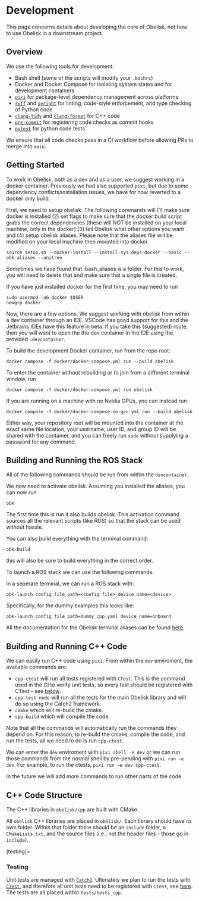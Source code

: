 # Development

This page concerns details about developing the core of Obelisk, not how to use Obelisk in a downstream project.

## Overview
We use the following tools for development:
* Bash shell (some of the scripts will modify your `.bashrc`)
* Docker and Docker Compose for isolating system states and for development containers
* [`pixi`](https://pixi.sh/latest/) for package-level dependency management across platforms
* [`ruff`](https://docs.astral.sh/ruff/) and [`pyright`](https://github.com/microsoft/pyright) for linting, code-style enforcement, and type checking of Python code
* [`clang-tidy`](https://clang.llvm.org/extra/clang-tidy/) and [`clang-format`](https://clang.llvm.org/docs/ClangFormat.html) for C++ code
* [`pre-commit`](https://pre-commit.com/) for registering code checks as commit hooks
* [`pytest`](https://docs.pytest.org/en/8.2.x/) for python code tests

We ensure that all code checks pass in a CI workflow before allowing PRs to merge into `main`.

## Getting Started
To work in Obelisk, both as a dev and as a user, we suggest working in a docker container. Previously we had also supported `pixi`, but due to some dependency conflicts/installation issues, we have for now reverted to a docker only build.

First, we need to setup obelisk. The following commands will (1) make sure docker is installed (2) set flags to make sure that the docker build script grabs the correct dependencies (these will NOT be installed on your local machine, only in the docker) (3) tell Obelisk what other options you want and (4) setup obelisk aliases. Please note that the aliases file will be modified on your local machine then mounted into docker.

```
source setup.sh --docker-install --install-sys-deps-docker --basic --obk-aliases --unitree
```

Sometimes we have found that .bash_aliases is a folder. For this to work, you will need to delete that and make sure that a single file is created.

If you have just installed docker for the first time, you may need to run
```
sudo usermod -aG docker $USER
newgrp docker
```

Now, there are a few options. We suggest working with obelisk from within a dev container through an IDE. VSCode has good support for this and the Jetbrains IDEs have this feature in beta. If you take this (suggested) route, then you will want to open the the dev container in the IDE using the provided `.devcontainer`.

To build the development Docker container, run from the repo root:
```
docker compose -f docker/docker-compose.yml run --build obelisk
```
To enter the container without rebuilding or to join from a different terminal window, run
```
docker compose -f docker/docker-compose.yml run obelisk
```
If you are running on a machine with no Nvidia GPUs, you can instead run
```
docker compose -f docker/docker-compose-no-gpu.yml run --build obelisk
```

Either way, your repository root will be mounted into the container at the exact same file location, your username, user ID, and group ID will be shared with the container, and you can freely run `sudo` without supplying a password for any command.

<!-- 
Once ready for development, you should start the `pixi` shell, which is like activating a `conda` environment (but `pixi` environments are project/directory-specific, not shell-wide). To do this, run in the repo root:
```
# if your machine has a gpu
pixi shell -e dev

# if your machine has no gpu
pixi shell -e dev-no-gpu
```
The environment `dev` contains the most critical development dependencies. However, you can view the available environment sets in the `pixi.toml` to start a different environment if you would like. For example, if you are only updating the docs, you can do this by setting the environment flag to `docs`.

While in the `pixi` shell and/or Docker container, all changes made in the repository or to the `~/.bashrc` file persist in your local file system. You can also use `git` with no issue to push changes. -->

## Building and Running the ROS Stack
All of the following commands should be run from within the `devcontainer`.
<!-- and within the `dev` pixi virtual environment (which can be entered by running `pixi shell -e dev`). -->

We now need to activate obelisk. Assuming you installed the aliases, you can now run
```
obk
```
The first time this is run it also builds obelisk. This activation command sources all the relevant scripts (like ROS) so that the stack can be used without hassle.

You can also build everything with the terminal command:
```
obk-build
```
this will also be sure to build everything in the correct order.

To launch a ROS stack we can use the following commands.

In a seperate terminal, we can run a ROS stack with:
```
obk-launch config_file_path=<config file> device_name=<device>
```

Specifically, for the dummy examples this looks like:
```
obk-launch config_file_path=dummy_cpp.yaml device_name=onboard
```

All the documentation for the Obelisk terminal aliases can be found [here](obelisk_terminal_aliases.md).

## Building and Running C++ Code
We can easily run C++ code using `pixi`. From within the `dev` enviroment, the available commands are:
- `cpp-ctest` will run all tests registered with `CTest`. This is the command used in the CI to verify unit tests, so every test should be registered with CTest - see [below](#testing).
- `cpp-test-node` will run all the tests for the main Obelisk library and will do so using the Catch2 framework.
- `cmake` which will re-build the cmake.
- `cpp-build` which will compile the code.

<!-- TODO (@zolkin): move this to a generic pixi section.  -->
Note that all the commands will automatically run the commands they depend on. For this reason, to re-build the cmake, compile the code, and run the tests, all we need to do is run `cpp-ctest`.

We can enter the `dev` enviroment with `pixi shell -e dev` or we can run those commands from the normal shell by pre-pending with `pixi run -e dev`. For example, to run the ctests, `pixi run -e dev cpp-ctest`.

In the future we will add more commands to run other parts of the code.

## C++ Code Structure
The C++ libraries in `obelisk/cpp` are built with CMake.

All `obelisk` C++ libraries are placed in `obelisk/`. Each library should have its own folder. Within that folder there should be an `include` folder, a `CMakeLists.txt`, and the source files (i.e., not the header files - those go in `include`).

(testing)=
### Testing
Unit tests are managed with [`Catch2`](https://github.com/catchorg/Catch2). Ultimately we plan to run the tests with [`CTest`](https://cmake.org/cmake/help/book/mastering-cmake/chapter/Testing%20With%20CMake%20and%20CTest.html), and therefore all unit tests need to be registered with `CTest`, see [here](https://github.com/catchorg/Catch2/blob/devel/docs/cmake-integration.md). The tests are all placed within `tests/tests_cpp`.
